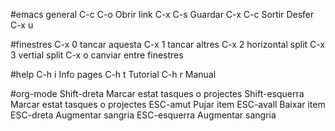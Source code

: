 #emacs general
  C-c C-o          Obrir link
  C-x C-s          Guardar
  C-x C-c          Sortir
  Desfer           C-x u

#finestres
  C-x 0 tancar aquesta
  C-x 1 tancar altres
  C-x 2 horizontal split
  C-x 3 vertial split
  C-x o canviar entre finestres

#help
  C-h i    Info pages
  C-h t    Tutorial
  C-h r    Manual

#org-mode
  Shift-dreta      Marcar estat tasques o projectes
  Shift-esquerra   Marcar estat tasques o projectes
  ESC-amut         Pujar item
  ESC-avall        Baixar item
  ESC-dreta        Augmentar sangria
  ESC-esquerra     Augmentar sangria
